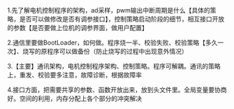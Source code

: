 1.先了解电机控制程序的架构，ad采样，pwm输出中断周期是什么【具体的策略，是否可以做修改是否有调参接口】，控制策略启动阶段的细节，相互接口开放的参数【是否要做上位机的调参界面，做用户配置】

2.通信里要做BootLoader，如何做。程序烧一半、校验失败、校验策略【多久一次】、烧写的原程序可以做备份（防止烧写的过程中出现意外情况）

3.【主要】通讯架构，电机控制程序架构、控制策略。程序可解耦。通讯的策略上，重发、校验要多注意，故障诊断，根据故障率

4.接口方面，把需要共享的参数、函数开放出来，放到头文件里。全局变量要协商好。空间的利用，内存分配上各个部分的冲突解决